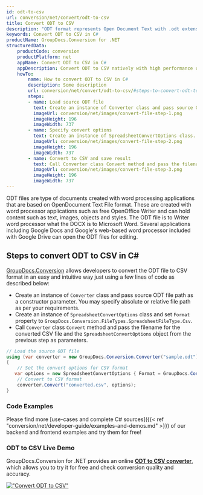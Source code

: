 ```yaml
---
id: odt-to-csv
url: conversion/net/convert/odt-to-csv
title: Convert ODT to CSV
description: "ODT format represents Open Document Text with .odt extension. Learn how to convert ODT to CSV file programmatically in C# language using GroupDocs.Conversion for .NET library."
keywords: Convert ODT to CSV in C#
productName: GroupDocs.Conversion for .NET
structuredData:
    productCode: conversion
    productPlatform: net
    appName: Convert ODT to CSV in C#
    appDescription: Convert ODT to CSV natively with high performance using C# language and server side GroupDocs.Conversion for .NET APIs, without the use of any software like Microsoft or Open Office.
    howTo:
        name: How to convert ODT to CSV in C# 
        description: Some description
        url: conversion/net/convert/odt-to-csv/#steps-to-convert-odt-to-csv-in-c
        steps:
        - name: Load source ODT file 
          text: Create an instance of Converter class and pass source ODT file path as a constructor parameter. You may specify absolute or relative file path as per your requirements. 
          imageUrl: conversion/net/images/convert-file-step-1.png
          imageHeight: 196
          imageWidth: 737
        - name: Specify convert options 
          text: Create an instance of SpreadsheetConvertOptions class.
          imageUrl: conversion/net/images/convert-file-step-2.png
          imageHeight: 196
          imageWidth: 737
        - name: Convert to CSV and save result 
          text: Call Converter class Convert method and pass the filename for the converted HTML file and the SpreadsheetConvertOptions object from the previous step as parameters.
          imageUrl: conversion/net/images/convert-file-step-3.png
          imageHeight: 196
          imageWidth: 737
---
```


ODT files are type of documents created with word processing applications that are based on OpenDocument Text File format. These are created with word processor applications such as free OpenOffice Writer and can hold content such as text, images, objects and styles. The ODT file is to Writer word processor what the DOCX is to Microsoft Word. Several applications including Google Docs and Google's web-based word processor included with Google Drive can open the ODT files for editing.

## Steps to convert ODT to CSV in C#

[GroupDocs.Conversion](https://products.groupdocs.com/conversion/net) allows developers to convert the ODT file to CSV format in an easy and intuitive way just using a few lines of code as described below:

* Create an instance of `Converter` class and pass source ODT file path as a constructor parameter. You may specify absolute or relative file path as per your requirements. 
* Create an instance of `SpreadsheetConvertOptions` class and set `Format` property to `GroupDocs.Conversion.FileTypes.SpreadsheetFileType.Csv`.
* Call `Converter` class `Convert` method and pass the filename for the converted CSV file and the `SpreadsheetConvertOptions` object from the previous step as parameters.

```csharp
// Load the source ODT file
using (var converter = new GroupDocs.Conversion.Converter("sample.odt"))
{
    // Set the convert options for CSV format
   var options = new SpreadsheetConvertOptions { Format = GroupDocs.Conversion.FileTypes.SpreadsheetFileType.Csv };
    // Convert to CSV format
    converter.Convert("converted.csv", options);
}
```

### Code Examples

Please find more [use-cases and complete C# sources]({{< ref "conversion/net/developer-guide/examples-and-demos.md" >}}) of our backend and frontend examples and try them for free!

### ODT to CSV Live Demo

GroupDocs.Conversion for .NET provides an online [**ODT to CSV converter**](https://products.groupdocs.app/conversion/odt-to-csv), which allows you to try it for free and check conversion quality and accuracy.

[!["Convert ODT to CSV"](conversion/net/images/convert-to-csv/convert-odt-to-csv.png)](https://products.groupdocs.app/conversion/odt-to-csv)
